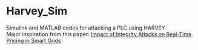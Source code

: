 # Harvey_Sim
Simulink and MATLAB codes for attacking a PLC using HARVEY<br>
Major inspiration from this paper: [Impact of Integrity Attacks on Real-Time Pricing in Smart
Grids](https://personal.ntu.edu.sg/tanrui/pub/stability-ccs.pdf 'Reference Paper')